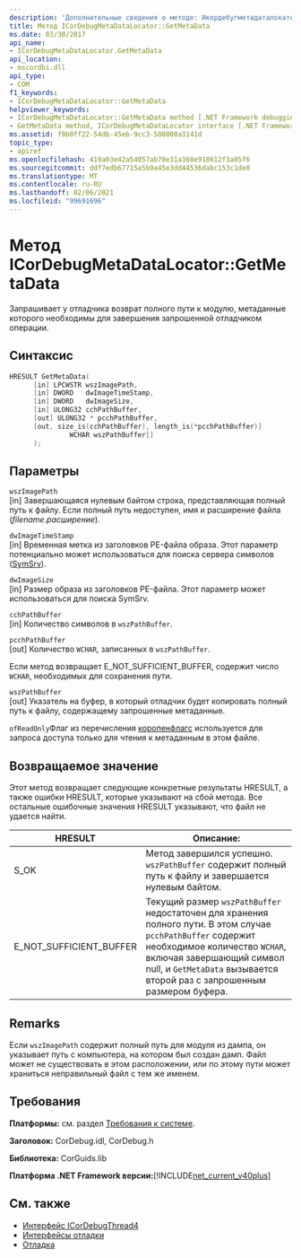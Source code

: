 ```yaml
---
description: 'Дополнительные сведения о методе: Икордебугметадаталокатор:: with MetaData'
title: Метод ICorDebugMetaDataLocator::GetMetaData
ms.date: 03/30/2017
api_name:
- ICorDebugMetaDataLocator.GetMetaData
api_location:
- mscordbi.dll
api_type:
- COM
f1_keywords:
- ICorDebugMetaDataLocator::GetMetaData
helpviewer_keywords:
- ICorDebugMetaDataLocator::GetMetaData method [.NET Framework debugging]
- GetMetaData method, ICorDebugMetaDataLocator interface [.NET Framework debugging]
ms.assetid: f9b0ff22-54db-45eb-9cc3-508000a3141d
topic_type:
- apiref
ms.openlocfilehash: 419a03e42a54057ab70e31a368e918612f3a85f6
ms.sourcegitcommit: ddf7edb67715a5b9a45e3dd44536dabc153c1de0
ms.translationtype: MT
ms.contentlocale: ru-RU
ms.lasthandoff: 02/06/2021
ms.locfileid: "99691696"
---
```

# <a name="icordebugmetadatalocatorgetmetadata-method"></a>Метод ICorDebugMetaDataLocator::GetMetaData

Запрашивает у отладчика возврат полного пути к модулю, метаданные которого необходимы для завершения запрошенной отладчиком операции.  
  
## <a name="syntax"></a>Синтаксис  
  
```cpp  
HRESULT GetMetaData(  
      [in] LPCWSTR wszImagePath,  
      [in] DWORD   dwImageTimeStamp,  
      [in] DWORD   dwImageSize,  
      [in] ULONG32 cchPathBuffer,  
      [out] ULONG32 * pcchPathBuffer,  
      [out, size_is(cchPathBuffer), length_is(*pcchPathBuffer)]  
               WCHAR wszPathBuffer[]  
      );  
```  
  
## <a name="parameters"></a>Параметры  

 `wszImagePath`  
 [in] Завершающаяся нулевым байтом строка, представляющая полный путь к файлу. Если полный путь недоступен, имя и расширение файла (*filename*.*расширение*).  
  
 `dwImageTimeStamp`  
 [in] Временная метка из заголовков PE-файла образа. Этот параметр потенциально может использоваться для поиска сервера символов ([SymSrv](/windows/desktop/debug/using-symsrv)).  
  
 `dwImageSize`  
 [in] Размер образа из заголовков PE-файла. Этот параметр может использоваться для поиска SymSrv.  
  
 `cchPathBuffer`  
 [in] Количество символов в `wszPathBuffer`.  
  
 `pcchPathBuffer`  
 [out] Количество `WCHAR`, записанных в `wszPathBuffer`.  
  
 Если метод возвращает E_NOT_SUFFICIENT_BUFFER, содержит число `WCHAR`, необходимых для сохранения пути.  
  
 `wszPathBuffer`  
 [out] Указатель на буфер, в который отладчик будет копировать полный путь к файлу, содержащему запрошенные метаданные.  
  
 `ofReadOnly`Флаг из перечисления [коропенфлагс](../metadata/coropenflags-enumeration.md) используется для запроса доступа только для чтения к метаданным в этом файле.  
  
## <a name="return-value"></a>Возвращаемое значение  

 Этот метод возвращает следующие конкретные результаты HRESULT, а также ошибки HRESULT, которые указывают на сбой метода. Все остальные ошибочные значения HRESULT указывают, что файл не удается найти.  
  
|HRESULT|Описание:|  
|-------------|-----------------|  
|S_OK|Метод завершился успешно. `wszPathBuffer` содержит полный путь к файлу и завершается нулевым байтом.|  
|E_NOT_SUFFICIENT_BUFFER|Текущий размер `wszPathBuffer` недостаточен для хранения полного пути. В этом случае `pcchPathBuffer` содержит необходимое количество `WCHAR`, включая завершающий символ null, и `GetMetaData` вызывается второй раз с запрошенным размером буфера.|  
  
## <a name="remarks"></a>Remarks  

 Если `wszImagePath` содержит полный путь для модуля из дампа, он указывает путь с компьютера, на котором был создан дамп. Файл может не существовать в этом расположении, или по этому пути может храниться неправильный файл с тем же именем.  
  
## <a name="requirements"></a>Требования  

 **Платформы:** см. раздел [Требования к системе](../../get-started/system-requirements.md).  
  
 **Заголовок:** CorDebug.idl, CorDebug.h  
  
 **Библиотека:** CorGuids.lib  
  
 **Платформа .NET Framework версии:**[!INCLUDE[net_current_v40plus](../../../../includes/net-current-v40plus-md.md)]  
  
## <a name="see-also"></a>См. также

- [Интерфейс ICorDebugThread4](icordebugthread4-interface.md)
- [Интерфейсы отладки](debugging-interfaces.md)
- [Отладка](index.md)
